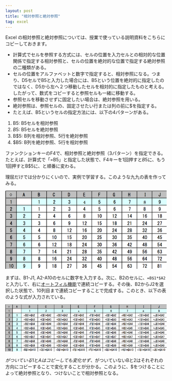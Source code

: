 ```yaml
---
layout: post
title: "相対参照と絶対参照"
tag: excel
---
```

Excel の相対参照と絶対参照については、授業で使っている説明資料をこちらにコピーしておきます。

-  計算式でセルを参照する方式には、セルの位置を入力セルとの相対的な位置関係で指定する相対参照と、セルの位置を絶対的な位置で指定する絶対参照の二種類がある。
- セルの位置をアルファベットと数字で指定すると、相対参照になる。つまり、D5セルでB5と入力した場合には、B5という位置を絶対的に指定したのではなく、D5から左へ２つ移動したセルを相対的に指定したものと考える。したがって、数式をコピーすると参照セルも一緒に移動する。
- 参照セルを移動させずに固定したい場合は、絶対参照を用いる。
- 絶対参照は、参照セルの、固定させたい行または列の前に$を指定する。
- たとえば、B5というセルの指定方法には、以下の4パターンがある。

1. B5: B5セルを相対参照
2. $B$5: B5セルを絶対参照
3. B$5: B列を相対参照、5行を絶対参照
4. $B5: B列を絶対参照、5行を相対参照

ファンクションキーのF4で、相対参照と絶対参照（3パターン）を指定できる。たとえば、計算式で「=B5」と指定した状態で、F4キーを1回押すと$B$5に、もう1回押すとB$5に、と順番に変わる。

理屈だけでは分かりにくいので、実例で学習する。このような九九の表を作ってみる。

![九九の表](/img/20151023-99.png)

まずは、B1-J1, A2-A10のセルに数字を入力する。次に、B2のセルに、```=B$1*$A2``` と入力して、右に[オートフィル機能](https://www.google.co.jp/search?q=%E3%82%AA%E3%83%BC%E3%83%88%E3%83%95%E3%82%A3%E3%83%AB+excel)で連続コピーする。その後、B2からJ2を選択した状態で、10列目まで連続コピーすることで完成する。このとき、以下の表のような式が入力されている。

![計算式](/img/20151023-99-eq.png)

$がついている$1と$Aはコピーしても変化せず、$がついていないBと2はそれぞれの方向にコピーすることで変化することが分かる。このように、$をつけることによって絶対参照となり、つけないことで相対参照となる。
